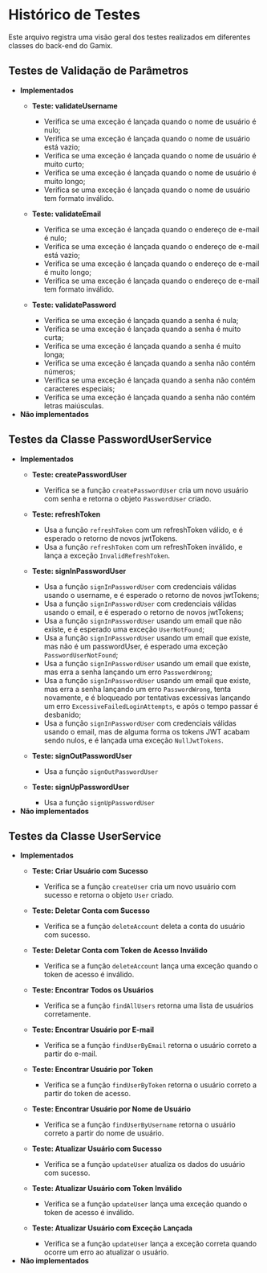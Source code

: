 # Histórico de Testes

Este arquivo registra uma visão geral dos testes realizados em diferentes classes do back-end do Gamix.

## Testes de Validação de Parâmetros
- **Implementados**
  - **Teste: validateUsername**
    - Verifica se uma exceção é lançada quando o nome de usuário é nulo;
    - Verifica se uma exceção é lançada quando o nome de usuário está vazio;
    - Verifica se uma exceção é lançada quando o nome de usuário é muito curto;
    - Verifica se uma exceção é lançada quando o nome de usuário é muito longo;
    - Verifica se uma exceção é lançada quando o nome de usuário tem formato inválido.

  - **Teste: validateEmail**
    - Verifica se uma exceção é lançada quando o endereço de e-mail é nulo;
    - Verifica se uma exceção é lançada quando o endereço de e-mail está vazio;
    - Verifica se uma exceção é lançada quando o endereço de e-mail é muito longo;
    - Verifica se uma exceção é lançada quando o endereço de e-mail tem formato inválido.

  - **Teste: validatePassword**
    - Verifica se uma exceção é lançada quando a senha é nula;
    - Verifica se uma exceção é lançada quando a senha é muito curta;
    - Verifica se uma exceção é lançada quando a senha é muito longa;
    - Verifica se uma exceção é lançada quando a senha não contém números;
    - Verifica se uma exceção é lançada quando a senha não contém caracteres especiais;
    - Verifica se uma exceção é lançada quando a senha não contém letras maiúsculas.
- **Não implementados**

## Testes da Classe PasswordUserService
- **Implementados**
  - **Teste: createPasswordUser**
    - Verifica se a função `createPasswordUser` cria um novo usuário com senha e retorna o objeto `PasswordUser` criado.
    
  - **Teste: refreshToken**
    - Usa a função `refreshToken` com um refreshToken válido, e é esperado o retorno de novos jwtTokens.
    - Usa a função `refreshToken` com um refreshToken inválido, e lança a exceção `InvalidRefreshToken`.

  - **Teste: signInPasswordUser**
    - Usa a função `signInPasswordUser` com credenciais válidas usando o username, e é esperado o retorno de novos jwtTokens;
    - Usa a função `signInPasswordUser` com credenciais válidas usando o email, e é esperado o retorno de novos jwtTokens;
    - Usa a função `signInPasswordUser` usando um email que não existe, e é esperado uma exceção `UserNotFound`;
    - Usa a função `signInPasswordUser` usando um email que existe, mas não é um passwordUser, é esperado uma exceção `PasswordUserNotFound`;
    - Usa a função `signInPasswordUser` usando um email que existe, mas erra a senha lançando um erro `PasswordWrong`;
    - Usa a função `signInPasswordUser` usando um email que existe, mas erra a senha lançando um erro `PasswordWrong`, tenta novamente, e é bloqueado por tentativas excessivas lançando um erro `ExcessiveFailedLoginAttempts`, e após o tempo passar é desbanido;
    - Usa a função `signInPasswordUser` com credenciais válidas usando o email, mas de alguma forma os tokens JWT acabam sendo nulos, e é lançada uma exceção `NullJwtTokens`.
  
  - **Teste: signOutPasswordUser**
    - Usa a função `signOutPasswordUser` 

  - **Teste: signUpPasswordUser**
    - Usa a função `signUpPasswordUser` 
- **Não implementados**

## Testes da Classe UserService
- **Implementados**
  - **Teste: Criar Usuário com Sucesso**
    - Verifica se a função `createUser` cria um novo usuário com sucesso e retorna o objeto `User` criado.

  - **Teste: Deletar Conta com Sucesso**
    - Verifica se a função `deleteAccount` deleta a conta do usuário com sucesso.

  - **Teste: Deletar Conta com Token de Acesso Inválido**
    - Verifica se a função `deleteAccount` lança uma exceção quando o token de acesso é inválido.

  - **Teste: Encontrar Todos os Usuários**
    - Verifica se a função `findAllUsers` retorna uma lista de usuários corretamente.

  - **Teste: Encontrar Usuário por E-mail**
    - Verifica se a função `findUserByEmail` retorna o usuário correto a partir do e-mail.

  - **Teste: Encontrar Usuário por Token**
    - Verifica se a função `findUserByToken` retorna o usuário correto a partir do token de acesso.

  - **Teste: Encontrar Usuário por Nome de Usuário**
    - Verifica se a função `findUserByUsername` retorna o usuário correto a partir do nome de usuário.

  - **Teste: Atualizar Usuário com Sucesso**
    - Verifica se a função `updateUser` atualiza os dados do usuário com sucesso.

  - **Teste: Atualizar Usuário com Token Inválido**
    - Verifica se a função `updateUser` lança uma exceção quando o token de acesso é inválido.

  - **Teste: Atualizar Usuário com Exceção Lançada**
    - Verifica se a função `updateUser` lança a exceção correta quando ocorre um erro ao atualizar o usuário.
- **Não implementados**
